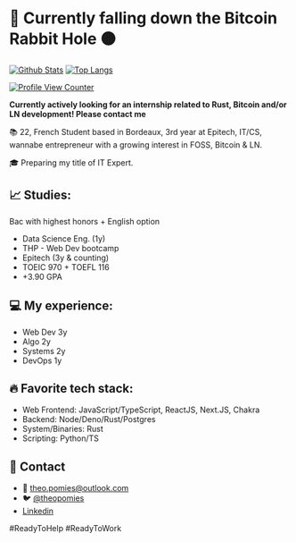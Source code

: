 # 🦀 Currently falling down the Bitcoin Rabbit Hole 🟠
[![Github Stats](https://github-readme-stats.vercel.app/api?username=theopomies&count_private=true&show_icons=true&theme=gruvbox)](https://github.com/theopomies)
[![Top Langs](https://github-readme-stats.vercel.app/api/top-langs/?username=theopomies&layout=compact&count_private=true&theme=gruvbox)](https://github.com/theopomies)

[![Profile View Counter](https://komarev.com/ghpvc/?username=theopomies)](https://github.com/theopomies)

**Currently actively looking for an internship related to Rust, Bitcoin and/or LN development! Please contact me**

📚 22, French Student based in Bordeaux, 3rd year at Epitech, IT/CS, wannabe entrepreneur with a growing interest in FOSS, Bitcoin & LN.

🎓 Preparing my title of IT Expert.

## 📈 Studies:
Bac with highest honors + English option
- Data Science Eng. (1y)
- THP - Web Dev bootcamp
- Epitech (3y & counting)
- TOEIC 970 + TOEFL 116
- +3.90 GPA

## 💻 My experience:
- Web Dev 3y
- Algo 2y
- Systems 2y
- DevOps 1y

## 🔥 Favorite tech stack:
- Web Frontend: JavaScript/TypeScript, ReactJS, Next.JS, Chakra
- Backend: Node/Deno/Rust/Postgres
- System/Binaries: Rust
- Scripting: Python/TS

## 📩 Contact
- 📩 theo.pomies@outlook.com
- 🐦 [@theopomies](https://www.twitter.com/theopomies)
- [Linkedin](https://www.linkedin.com/in/theo-pomies-dev/)

#ReadyToHelp #ReadyToWork
